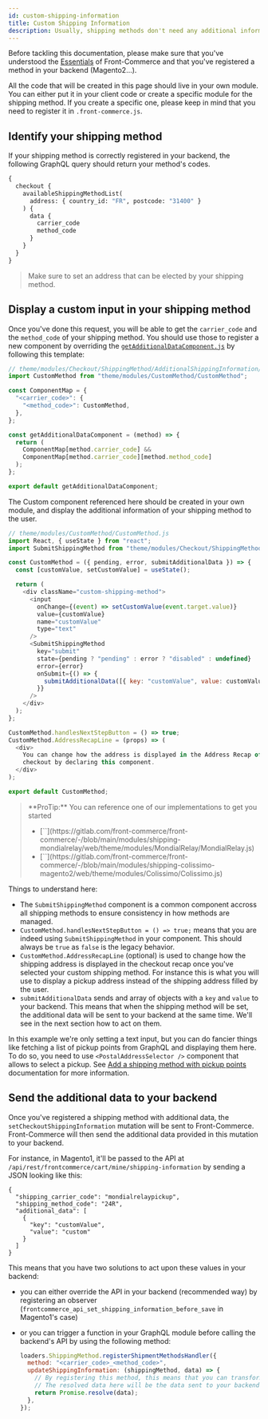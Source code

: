 ```yaml
---
id: custom-shipping-information
title: Custom Shipping Information
description: Usually, shipping methods don't need any additional information. The user only needs to select them and proceed with their order. However, some methods need more information in order to succeed. This is mostly the case for methods relying on pickup points. The user has to choose a pickup before proceeding. This documentation will show you the different steps involved to add such a method on your own.
---
```


Before tackling this documentation, please make sure that you've understood the [Essentials](/docs/essentials/installation.html) of Front-Commerce and that you've registered a method in your backend (Magento2…).

All the code that will be created in this page should live in your own module. You can either put it in your client code or create a specific module for the shipping method. If you create a specific one, please keep in mind that you need to register it in `.front-commerce.js`.

## Identify your shipping method

If your shipping method is correctly registered in your backend, the following GraphQL query should return your method's codes.

```graphql
{
  checkout {
    availableShippingMethodList(
      address: { country_id: "FR", postcode: "31400" }
    ) {
      data {
        carrier_code
        method_code
      }
    }
  }
}
```

> Make sure to set an address that can be elected by your shipping method.

## Display a custom input in your shipping method

Once you've done this request, you will be able to get the `carrier_code` and the `method_code` of your shipping method. You should use those to register a new component by overriding the [`getAdditionalDataComponent.js`](https://gitlab.com/front-commerce/front-commerce/-/blob/main/src/web/theme/modules/Checkout/ShippingMethod/AdditionalShippingInformation/getAdditionalDataComponent.js) by following this template:

```js
// theme/modules/Checkout/ShippingMethod/AdditionalShippingInformation/getAdditionalDataComponent.js
import CustomMethod from "theme/modules/CustomMethod/CustomMethod";

const ComponentMap = {
  "<carrier_code>": {
    "<method_code>": CustomMethod,
  },
};

const getAdditionalDataComponent = (method) => {
  return (
    ComponentMap[method.carrier_code] &&
    ComponentMap[method.carrier_code][method.method_code]
  );
};

export default getAdditionalDataComponent;
```

The Custom component referenced here should be created in your own module, and display the additional information of your shipping method to the user.

```js
// theme/modules/CustomMethod/CustomMethod.js
import React, { useState } from "react";
import SubmitShippingMethod from "theme/modules/Checkout/ShippingMethod/SubmitShippingMethod/SubmitShippingMethod";

const CustomMethod = ({ pending, error, submitAdditionalData }) => {
  const [customValue, setCustomValue] = useState();

  return (
    <div className="custom-shipping-method">
      <input
        onChange={(event) => setCustomValue(event.target.value)}
        value={customValue}
        name="customValue"
        type="text"
      />
      <SubmitShippingMethod
        key="submit"
        state={pending ? "pending" : error ? "disabled" : undefined}
        error={error}
        onSubmit={() => {
          submitAdditionalData([{ key: "customValue", value: customValue }]);
        }}
      />
    </div>
  );
};

CustomMethod.handlesNextStepButton = () => true;
CustomMethod.AddressRecapLine = (props) => (
  <div>
    You can change how the address is displayed in the Address Recap of the
    checkout by declaring this component.
  </div>
);

export default CustomMethod;
```

<blockquote class="info">
  **ProTip:**  You can reference one of our implementations to get you started
  <ul>
    <li>[`<ModialRelay />`](https://gitlab.com/front-commerce/front-commerce/-/blob/main/modules/shipping-mondialrelay/web/theme/modules/MondialRelay/MondialRelay.js)</li>
    <li>[`<Colissimo />`](https://gitlab.com/front-commerce/front-commerce/-/blob/main/modules/shipping-colissimo-magento2/web/theme/modules/Colissimo/Colissimo.js)</li>
  </ul>
</blockquote>

Things to understand here:

- The `SubmitShippingMethod` component is a common component accross all shipping methods to ensure consistency in how methods are managed.
- `CustomMethod.handlesNextStepButton = () => true;` means that you are indeed using `SubmitShippingMethod` in your component. This should always be `true` as `false` is the legacy behavior.
- `CustomMethod.AddressRecapLine` (optional) is used to change how the shipping address is displayed in the checkout recap once you've selected your custom shipping method. For instance this is what you will use to display a pickup address instead of the shipping address filled by the user.
- `submitAdditionalData` sends and array of objects with a `key` and `value` to your backend. This means that when the shipping method will be set, the additional data will be sent to your backend at the same time. We'll see in the next section how to act on them.

In this example we're only setting a text input, but you can do fancier things like fetching a list of pickup points from GraphQL and displaying them here. To do so, you need to use `<PostalAddressSelector />` component that allows to select a pickup. See [Add a shipping method with pickup points](/docs/advanced/shipping/add-new-shipping-data-in-graphql.html) documentation for more information.

## Send the additional data to your backend

Once you've registered a shipping method with additional data, the `setCheckoutShippingInformation` mutation will be sent to Front-Commerce. Front-Commerce will then send the additional data provided in this mutation to your backend.

For instance, in Magento1, it'll be passed to the API at `/api/rest/frontcommerce/cart/mine/shipping-information` by sending a JSON looking like this:

```
{
  "shipping_carrier_code": "mondialrelaypickup",
  "shipping_method_code": "24R",
  "additional_data": [
    {
      "key": "customValue",
      "value": "custom"
    }
  ]
}
```

This means that you have two solutions to act upon these values in your backend:

- you can either override the API in your backend (recommended way) by registering an observer (`frontcommerce_api_set_shipping_information_before_save` in Magento1's case)
- or you can trigger a function in your GraphQL module before calling the backend's API by using the following method:

  ```js
  loaders.ShippingMethod.registerShipmentMethodsHandler({
    method: "<carrier_code>_<method_code>",
    updateShippingInformation: (shippingMethod, data) => {
      // By registering this method, this means that you can transform the data or send a different request before calling the backend's API.
      // The resolved data here will be the data sent to your backend in the base API
      return Promise.resolve(data);
    },
  });
  ```
